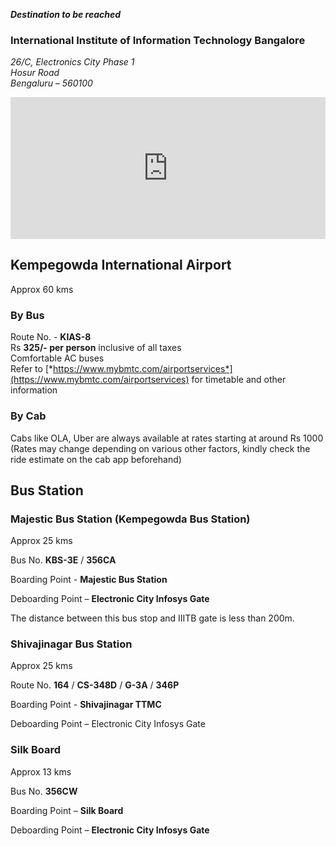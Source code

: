 
***Destination to be reached***

### International Institute of Information Technology Bangalore
*26/C, Electronics City Phase 1*  
*Hosur Road*   
*Bengaluru – 560100*  


<style>
    .google-maps {
        position: relative;
        padding-bottom: 45% !important; // This is the aspect ratio
        height: 0;
        overflow: hidden;
    }
    .google-maps iframe {
        position: absolute;
        top: 0;
        left: 0;
        width: 100% !important;
        height: 100% !important;
    }
</style>
<div class = "google-maps">
<iframe src="https://www.google.com/maps/embed?pb=!1m18!1m12!1m3!1d3889.97870448031!2d77.66094925071353!3d12.84465189089481!2m3!1f0!2f0!3f0!3m2!1i1024!2i768!4f13.1!3m3!1m2!1s0x3bae135aeb7f340f%3A0x3ad86af40d2ac611!2sInternational%20Institute%20of%20Information%20Technology%20Bangalore!5e0!3m2!1sen!2sin!4v1602231365208!5m2!1sen!2sin" width="600" height="600" frameborder="0" style="border:0;" allowfullscreen="" aria-hidden="false" tabindex="0"></iframe>
</div>

## Kempegowda International Airport

Approx 60 kms

### By Bus
Route No. - **KIAS-8**  
Rs **325/- per person** inclusive of all taxes  
Comfortable AC buses  
Refer to
[*https://www.mybmtc.com/airportservices*](https://www.mybmtc.com/airportservices)
for timetable and other information

### By Cab

Cabs like OLA, Uber are always available at rates starting at around Rs
1000  
(Rates may change depending on various other factors, kindly check the
ride estimate on the cab app beforehand)

## Bus Station

### Majestic Bus Station (Kempegowda Bus Station)

Approx 25 kms 

Bus No. **KBS-3E** / **356CA**

Boarding Point - **Majestic Bus Station**

Deboarding Point – **Electronic City Infosys Gate**

The distance between this bus stop and IIITB gate is less than 200m.

### Shivajinagar Bus Station

Approx 25 kms

Route No. **164** / **CS-348D** / **G-3A** / **346P**

Boarding Point - **Shivajinagar TTMC**

Deboarding Point – Electronic City Infosys Gate

### Silk Board

Approx 13 kms 

Bus No. **356CW**

Boarding Point – **Silk Board**

Deboarding Point – **Electronic City Infosys Gate**
